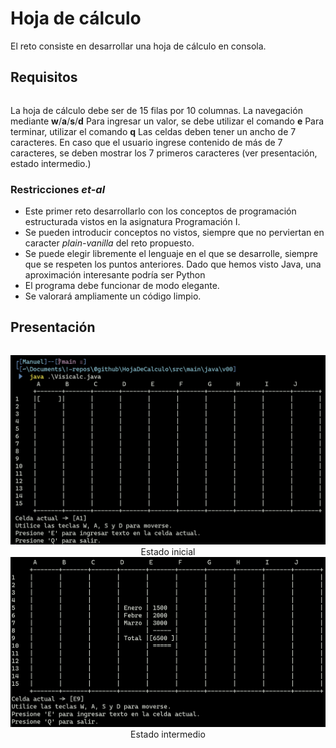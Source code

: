 # Hoja de cálculo

El reto consiste en desarrollar una hoja de cálculo en consola.

## Requisitos

| |
|-|
La hoja de cálculo debe ser de 15 filas por 10 columnas.
La navegación mediante **w**/**a**/**s**/**d**
Para ingresar un valor, se debe utilizar el comando **e**
Para terminar, utilizar el comando **q**
Las celdas deben tener un ancho de 7 caracteres. 
En caso que el usuario ingrese contenido de más de 7 caracteres, se deben mostrar los 7 primeros caracteres (ver presentación, estado intermedio.)

### Restricciones *et-al*

- Este primer reto desarrollarlo con los conceptos de programación estructurada vistos en la asignatura Programación I.
- Se pueden introducir conceptos no vistos, siempre que no perviertan en caracter *plain-vanilla* del reto propuesto.
- Se puede elegir libremente el lenguaje en el que se desarrolle, siempre que se respeten los puntos anteriores. Dado que hemos visto Java, una aproximación interesante podría ser Python
- El programa debe funcionar de modo elegante.
- Se valorará ampliamente un código limpio.

## Presentación

<div align="center">

| |
|:-:|
![](/imagenes/HojaDeCalculo000.png)
Estado inicial
![](/imagenes/HojaDeCalculo001.png)
Estado intermedio

</div>
